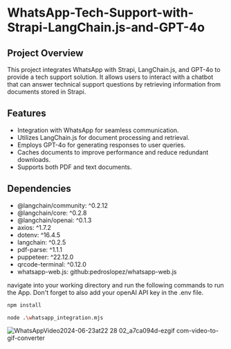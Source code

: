 # WhatsApp-Tech-Support-with-Strapi-LangChain.js-and-GPT-4o

## Project Overview
This project integrates WhatsApp with Strapi, LangChain.js, and GPT-4o to provide a tech support solution. It allows users to interact with a chatbot that can answer technical support questions by retrieving information from documents stored in Strapi.

## Features
- Integration with WhatsApp for seamless communication.
- Utilizes LangChain.js for document processing and retrieval.
- Employs GPT-4o for generating responses to user queries.
- Caches documents to improve performance and reduce redundant downloads.
- Supports both PDF and text documents.

## Dependencies
- @langchain/community: ^0.2.12
- @langchain/core: ^0.2.8
- @langchain/openai: ^0.1.3
- axios: ^1.7.2
- dotenv: ^16.4.5
- langchain: ^0.2.5
- pdf-parse: ^1.1.1
- puppeteer: ^22.12.0
- qrcode-terminal: ^0.12.0
- whatsapp-web.js: github:pedroslopez/whatsapp-web.js

navigate into your working directory and run the following commands to run the App. Don't forget to also add your openAI API key in the .env file.

```bash
npm install
```
```bash
node .\whatsapp_integration.mjs
```
![WhatsAppVideo2024-06-23at22 28 02_a7ca094d-ezgif com-video-to-gif-converter](https://github.com/FINCH285/WhatsApp-Tech-Support-with-Strapi-LangChain.js-and-GPT-4o/assets/78143716/16267d95-26dc-4888-a54b-7109605497bf)
